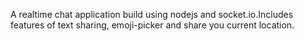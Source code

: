 A realtime chat application build using nodejs and socket.io.Includes features of text sharing, emoji-picker and share you current location.
